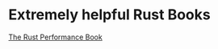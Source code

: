 # Extremely helpful Rust Books

[The Rust Performance Book](https://nnethercote.github.io/perf-book/title-page.html)
